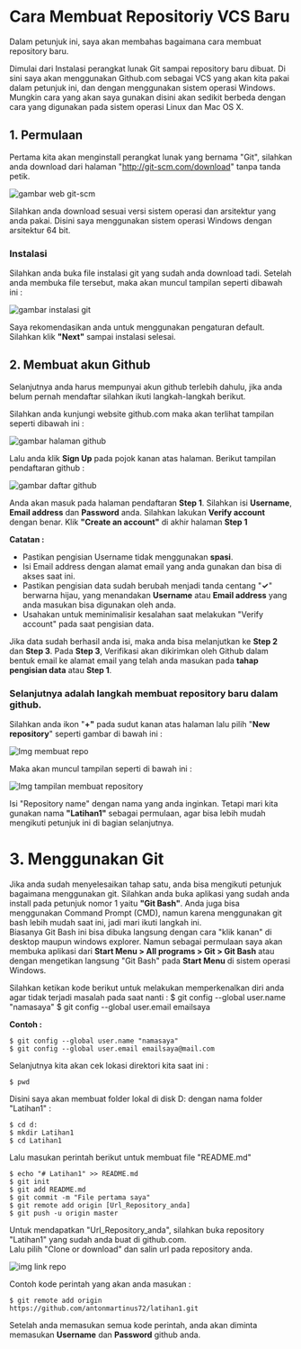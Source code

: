 # Cara Membuat Repositoriy VCS Baru

<p>Dalam petunjuk ini, saya akan membahas bagaimana cara membuat repository baru.</p>
Dimulai dari Instalasi perangkat lunak Git sampai repository baru dibuat.
Di sini saya akan menggunakan Github.com sebagai VCS yang akan kita pakai dalam petunjuk ini, dan dengan menggunakan sistem operasi Windows. Mungkin cara yang akan saya gunakan disini akan sedikit berbeda dengan cara yang digunakan pada sistem operasi Linux dan Mac OS X.

## 1. Permulaan
Pertama kita akan menginstall perangkat lunak yang bernama "Git", silahkan anda download dari halaman "http://git-scm.com/download" tanpa tanda petik.

![gambar web git-scm](https://github.com/antonmartinus72/latihan1/blob/master/img/Img_1.png)

Silahkan anda download sesuai versi sistem operasi dan arsitektur yang anda pakai. Disini saya menggunakan sistem operasi Windows dengan arsitektur 64 bit.

### Instalasi

<p>Silahkan anda buka file instalasi git yang sudah anda download tadi.
Setelah anda membuka file tersebut, maka akan muncul tampilan seperti dibawah ini :</p>

![gambar instalasi git](https://github.com/antonmartinus72/latihan1/blob/master/img/Img_2.png)

Saya rekomendasikan anda untuk menggunakan pengaturan default. Silahkan klik **"Next"** sampai instalasi selesai.

## 2. Membuat akun Github
<p>Selanjutnya anda harus mempunyai akun github terlebih dahulu, jika anda belum pernah mendaftar silahkan ikuti langkah-langkah berikut.</p>  
Silahkan anda kunjungi website github.com maka akan terlihat tampilan seperti dibawah ini :

![gambar halaman github](https://github.com/antonmartinus72/LatihanVCS/blob/master/img/Img_3.png)

Lalu anda klik **Sign Up** pada pojok kanan atas halaman. 
Berikut tampilan pendaftaran github :

![gambar daftar github](https://github.com/antonmartinus72/LatihanVCS/blob/master/img/Img_4.png)

Anda akan masuk pada halaman pendaftaran **Step 1**.
Silahkan isi **Username**, **Email address** dan **Password** anda.
Silahkan lakukan **Verify account** dengan benar.
Klik **"Create an account"** di akhir halaman **Step 1**

**Catatan :**

* Pastikan pengisian Username tidak menggunakan **spasi**.
* Isi Email address dengan alamat email yang anda gunakan dan bisa di akses saat ini.
* Pastikan pengisian data sudah berubah menjadi tanda centang "**✓**" berwarna hijau, yang menandakan **Username** atau **Email address** yang anda masukan bisa digunakan oleh anda.
* Usahakan untuk meminimalisir kesalahan saat melakukan "Verify account" pada saat pengisian data.

Jika data sudah berhasil anda isi, maka anda bisa melanjutkan ke **Step 2** dan **Step 3**.
Pada **Step 3**, Verifikasi akan dikirimkan oleh Github dalam bentuk email ke alamat email yang telah anda masukan pada **tahap pengisian data** atau **Step 1**.

### Selanjutnya adalah langkah membuat repository baru dalam github.

Silahkan anda ikon "**+"** pada sudut kanan atas halaman lalu pilih "**New repository**" seperti gambar di bawah ini :

![Img membuat repo](https://github.com/antonmartinus72/LatihanVCS/blob/master/img/Img_5.png)

Maka akan muncul tampilan seperti di bawah ini :

![Img tampilan membuat repository](https://github.com/antonmartinus72/LatihanVCS/blob/master/img/Img_6.png)

Isi "Repository name" dengan nama yang anda inginkan. Tetapi mari kita gunakan nama **"Latihan1"** sebagai permulaan, agar bisa lebih mudah mengikuti petunjuk ini di bagian selanjutnya.

# 3. Menggunakan Git
Jika anda sudah menyelesaikan tahap satu, anda bisa mengikuti petunjuk bagaimana menggunakan git. Silahkan anda buka aplikasi yang sudah anda install pada petunjuk nomor 1 yaitu **"Git Bash"**. Anda juga bisa menggunakan Command Prompt (CMD), namun karena menggunakan git bash lebih mudah saat ini, jadi mari ikuti langkah ini.  
Biasanya Git Bash ini bisa dibuka langsung dengan cara "klik kanan" di desktop maupun windows explorer. Namun sebagai permulaan saya akan membuka aplikasi dari **Start Menu > All programs > Git > Git Bash** atau dengan mengetikan langsung "Git Bash" pada **Start Menu** di sistem operasi Windows.  

Silahkan ketikan kode berikut untuk melakukan memperkenalkan diri anda agar tidak terjadi masalah pada saat nanti :
$ git config --global user.name "namasaya"
$ git config --global user.email emailsaya

**Contoh :**
```
$ git config --global user.name "namasaya"  
$ git config --global user.email emailsaya@mail.com  
```
Selanjutnya kita akan cek lokasi direktori kita saat ini :
```
$ pwd
```
Disini saya akan membuat folder lokal di disk D: dengan nama folder "Latihan1" :

```
$ cd d:
$ mkdir Latihan1
$ cd Latihan1
``` 
Lalu masukan perintah berikut untuk membuat file "README.md"  
```
$ echo "# Latihan1" >> README.md
$ git init 
$ git add README.md
$ git commit -m "File pertama saya"
$ git remote add origin [Url_Repository_anda]
$ git push -u origin master
```
Untuk mendapatkan "Url_Repository_anda", silahkan buka repository "Latihan1" yang sudah anda buat di github.com.  
Lalu pilih "Clone or download" dan salin url pada repository anda.

![img link repo]()

Contoh kode perintah yang akan anda masukan :
```
$ git remote add origin https://github.com/antonmartinus72/latihan1.git
```

Setelah anda memasukan semua kode perintah, anda akan diminta memasukan **Username** dan **Password** github anda.
